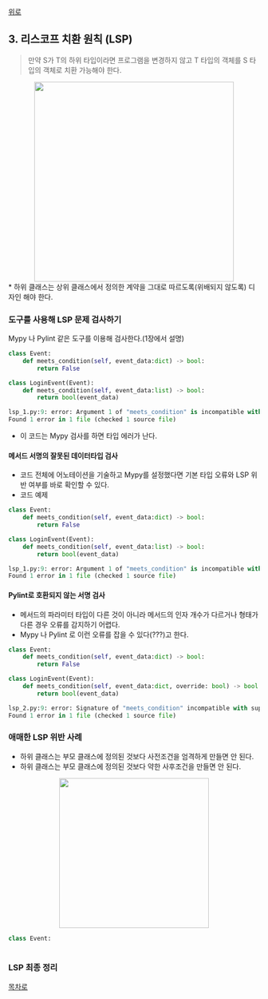 [위로](./README.md)


## 3. 리스코프 치환 원칙 (LSP)

> 만약 S가 T의 하위 타입이라면 프로그램을 변경하지 않고 T 타입의 객체를 S 타입의 객체로 치환 가능해야 한다.

<div style="text-align:center;">
<img src="https://github.com/jongwon/python-cleancode/raw/master/ch4/images/3_lsp_1.png" width="400"/>
</div>
* 하위 클래스는 상위 클래스에서 정의한 계약을 그대로 따르도록(위배되지 않도록) 디자인 해야 한다.

### 도구를 사용해 LSP 문제 검사하기

Mypy 나 Pylint 같은 도구를 이용해 검사한다.(1장에서 설명)

``` python
class Event:
    def meets_condition(self, event_data:dict) -> bool:
        return False

class LoginEvent(Event):
    def meets_condition(self, event_data:list) -> bool:
        return bool(event_data)

lsp_1.py:9: error: Argument 1 of "meets_condition" is incompatible with supertype "Event"; supertype defines the argument type as "Dict[Any, Any]"
Found 1 error in 1 file (checked 1 source file)

```

* 이 코드는 Mypy 검사를 하면 타입 에러가 난다.

#### 메서드 서명의 잘못된 데이터타입 검사

* 코드 전체에 어노테이션을 기술하고 Mypy를 설정했다면 기본 타입 오류와 LSP 위반 여부를 바로 확인할 수 있다.
* 코드 예제

``` python
class Event:
    def meets_condition(self, event_data:dict) -> bool:
        return False

class LoginEvent(Event):
    def meets_condition(self, event_data:list) -> bool:
        return bool(event_data)

lsp_1.py:9: error: Argument 1 of "meets_condition" is incompatible with supertype "Event"; supertype defines the argument type as "Dict[Any, Any]"
Found 1 error in 1 file (checked 1 source file)

```

#### Pylint로 호환되지 않는 서명 검사

* 메서드의 파라미터 타입이 다른 것이 아니라 메서드의 인자 개수가 다르거나 형태가 다른 경우 오류를 감지하기 어렵다.
* Mypy 나 Pylint 로 이런 오류를 잡을 수 있다(???)고 한다.

``` python
class Event:
    def meets_condition(self, event_data:dict) -> bool:
        return False

class LoginEvent(Event):
    def meets_condition(self, event_data:dict, override: bool) -> bool:
        return bool(event_data)

lsp_2.py:9: error: Signature of "meets_condition" incompatible with supertype "Event"
Found 1 error in 1 file (checked 1 source file)
```

### 애매한 LSP 위반 사례

* 하위 클래스는 부모 클래스에 정의된 것보다 사전조건을 엄격하게 만들면 안 된다.
* 하위 클래스는 부모 클래스에 정의된 것보다 약한 사후조건을 만들면 안 된다.

<div style="text-align:center;">
<img src="https://github.com/jongwon/python-cleancode/raw/master/ch4/images/3_lsp_2.png" width="300"/>
</div>


``` python
class Event:
  
```

### LSP 최종 정리


[목차로](./README.md)